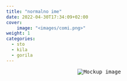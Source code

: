 ```yaml
---
title: "normalno ime"
date: 2022-04-30T17:34:09+02:00
cover:
    image: "<images/comi.png>"
weight: 1
categories:
  - sto
  - kila
  - gorila
---
```

<p align="center">
  <kbd><img src="https://user-images.githubusercontent.com/21258296/114303440-bfc0ae80-9aeb-11eb-8cfa-48a4bb385a6d.png" alt="Mockup image" title="Mockup"/></kbd>
</p>
